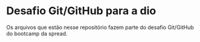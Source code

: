 # Desafio Git/GitHub para a dio

Os arquivos que estão nesse repositório fazem parte do desafio Git/GitHub do bootcamp da spread. 

